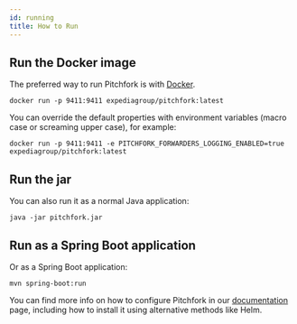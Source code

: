 ```yaml
---
id: running
title: How to Run
---
```


## Run the Docker image

The preferred way to run Pitchfork is with [Docker](https://hub.docker.com/r/expediagroup/pitchfork/).

    docker run -p 9411:9411 expediagroup/pitchfork:latest

You can override the default properties with environment variables (macro case or screaming upper case), for example:

    docker run -p 9411:9411 -e PITCHFORK_FORWARDERS_LOGGING_ENABLED=true expediagroup/pitchfork:latest

## Run the jar

You can also run it as a normal Java application:

    java -jar pitchfork.jar

## Run as a Spring Boot application

Or as a Spring Boot application:

    mvn spring-boot:run

You can find more info on how to configure Pitchfork in our [documentation](https://expediagroup.github.io/pitchfork/) page, including how to install it using alternative methods like Helm.
